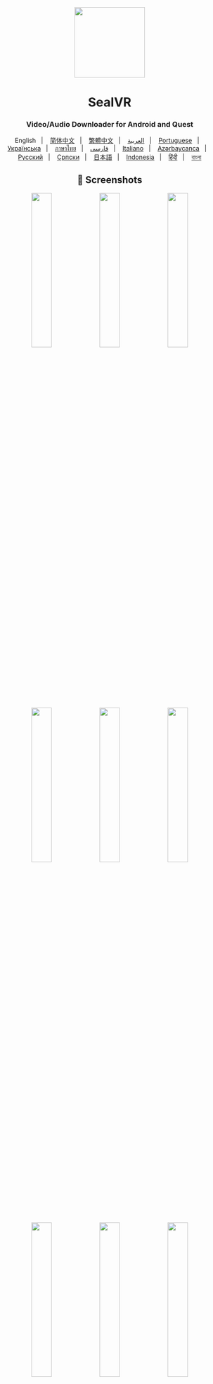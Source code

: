<div align="center">

<img width="" src="fastlane/metadata/android/en-US/images/icon.png"  width=160 height=160  align="center">

# SealVR

### Video/Audio Downloader for Android and Quest


English
&nbsp;&nbsp;| &nbsp;&nbsp;
<a href="https://github.com/JunkFood02/Seal/blob/main/translations/README-zh_Hans.md">简体中文</a>
&nbsp;&nbsp;| &nbsp;&nbsp;
<a href="https://github.com/JunkFood02/Seal/blob/main/translations/README-zh_Hant.md">繁體中文</a>
&nbsp;&nbsp;| &nbsp;&nbsp;
<a href="https://github.com/JunkFood02/Seal/blob/main/translations/README-ar.md">العربية</a>
&nbsp;&nbsp;| &nbsp;&nbsp;
<a href="https://github.com/JunkFood02/Seal/blob/main/translations/README-pt.md">Portuguese</a>
&nbsp;&nbsp;| &nbsp;&nbsp;
<a href="https://github.com/JunkFood02/Seal/blob/main/translations/README-ua.md">Українська</a>
&nbsp;&nbsp;| &nbsp;&nbsp;
<a href="https://github.com/JunkFood02/Seal/blob/main/translations/README-th.md">ภาษาไทย</a>
&nbsp;&nbsp;| &nbsp;&nbsp;
<a href="https://github.com/JunkFood02/Seal/blob/main/translations/README-fa.md">فارسی</a>
&nbsp;&nbsp;| &nbsp;&nbsp;
<a href="https://github.com/JunkFood02/Seal/blob/main/translations/README-it.md">Italiano</a>
&nbsp;&nbsp;| &nbsp;&nbsp;
<a href="https://github.com/JunkFood02/Seal/blob/main/translations/README-az.md">Azərbaycanca</a>
&nbsp;&nbsp;| &nbsp;&nbsp;
<a href="https://github.com/JunkFood02/Seal/blob/main/translations/README-ru.md">Русский</a>
&nbsp;&nbsp;| &nbsp;&nbsp;
<a href="https://github.com/JunkFood02/Seal/blob/main/translations/README-sr.md">Српски</a>
&nbsp;&nbsp;| &nbsp;&nbsp;
<a href="https://github.com/JunkFood02/Seal/blob/main/translations/README-ja.md">日本語</a>
&nbsp;&nbsp;| &nbsp;&nbsp;
<a href="https://github.com/JunkFood02/Seal/blob/main/translations/README-id.md">Indonesia</a>
&nbsp;&nbsp;| &nbsp;&nbsp;
<a href="https://github.com/JunkFood02/Seal/blob/main/translations/README-hi.md">हिंदी</a>
&nbsp;&nbsp;| &nbsp;&nbsp;
<a href="https://github.com/JunkFood02/Seal/blob/main/translations/README-bn.md">বাংলা</a>



## 📱 Screenshots

<div align="center">
<div>
<img src="fastlane/metadata/android/en-US/images/phoneScreenshots/1.jpg" width="30%" />
<img src="fastlane/metadata/android/en-US/images/phoneScreenshots/2.jpg" width="30%" />
<img src="fastlane/metadata/android/en-US/images/phoneScreenshots/3.jpg" width="30%" />
<img src="fastlane/metadata/android/en-US/images/phoneScreenshots/4.jpg" width="30%" />
<img src="fastlane/metadata/android/en-US/images/phoneScreenshots/5.jpg" width="30%" />
<img src="fastlane/metadata/android/en-US/images/phoneScreenshots/6.jpg" width="30%" />
<img src="fastlane/metadata/android/en-US/images/phoneScreenshots/7.jpg" width="30%" />
<img src="fastlane/metadata/android/en-US/images/phoneScreenshots/8.jpg" width="30%" />
<img src="fastlane/metadata/android/en-US/images/phoneScreenshots/9.jpg" width="30%" />
</div>
</div>

<br>

## 📖 Features

- Download videos and audio files from video platforms supported by [yt-dlp](https://github.com/yt-dlp/yt-dlp) (formerly youtube-dl).

- Embed metadata and video thumbnail into extracted audio files supported by [mutagen](https://github.com/quodlibet/mutagen).

- Download all videos in the playlist with one click.

- Use embedded [aria2c](https://github.com/aria2/aria2) as external downloader for all your downloads.

- Embed subtitles into the downloaded videos.

- Execute custom yt-dlp commands with templates.

- Manage in-app downloads and custom command templates.

- Easy to use and user-friendly.

- [Material Design 3](https://m3.material.io/) style UI, with dynamic color theme.

- MAD: UI and logic written with pure Kotlin. Single activity, no fragments, only composable destinations.



## ⬇️ Download

For most devices, it is recommended to install the **arm64-v8a** version of the apks

- Download the latest stable version from [GitHub releases](https://github.com/JunkFood02/Seal/releases/latest)
  - Install the [pre-release](https://github.com/JunkFood02/Seal/releases/) versions to help us test out new features & changes

- Stable releases are also available on [F-Droid](https://f-droid.org/packages/com.junkfood.seal/)

<!-- [<img src="https://fdroid.gitlab.io/artwork/badge/get-it-on.png"
     alt="Get it on F-Droid"
     height="70">](https://f-droid.org/packages/com.junkfood.seal/) -->

## 💬 Contact

Join our [Telegram Channel](https://t.me/seal_app) or [Matrix Space](https://matrix.to/#/#seal-space:matrix.org) for discussion, announcements, and releases!

## 💖 Sponsors

<p><!-- sponsors --><a href="https://github.com/4kaimar"><img src="https:&#x2F;&#x2F;github.com&#x2F;4kaimar.png" width="60px" alt="User avatar: " /></a><a href="https://github.com/Cook-I-T"><img src="https:&#x2F;&#x2F;github.com&#x2F;Cook-I-T.png" width="60px" alt="User avatar: Cook I.T!" /></a><a href="https://github.com/reallyrealcolby"><img src="https:&#x2F;&#x2F;github.com&#x2F;reallyrealcolby.png" width="60px" alt="User avatar: " /></a><!-- sponsors --></p>


Seal will be always free and open source for everyone. If you like it, please consider [sponsoring me](https://github.com/sponsors/JunkFood02)!

## 🤝 Contributing

Contributions are welcome!

You can help translate Seal on [Hosted Weblate](https://hosted.weblate.org/projects/seal/).
	
[![Translate status](https://hosted.weblate.org/widgets/seal/-/strings/multi-auto.svg)](https://hosted.weblate.org/engage/seal/)
	
>[!Note]
>
>For submitting bug reports, feature requests, questions, or any other ideas to improve, please read [CONTRIBUTING.md](https://github.com/JunkFood02/Seal/blob/main/CONTRIBUTING.md) for instructions and guidelines first.

## ⭐️ Star History

[![Star History Chart](https://api.star-history.com/svg?repos=JunkFood02/Seal&type=Timeline)](https://star-history.com/#JunkFood02/Seal&Timeline)


## 🧱 Credits

Seal is a simple GUI of [yt-dlp](https://github.com/yt-dlp/yt-dlp), based on [youtubedl-android](https://github.com/yausername/youtubedl-android)

Some of the UI designs and codes are borrowed from [Read You](https://github.com/Ashinch/ReadYou) and [Music You](https://github.com/Kyant0/MusicYou)

[dvd](https://github.com/yausername/dvd)

[Material color utilities](https://github.com/material-foundation/material-color-utilities)

[Monet](https://github.com/Kyant0/Monet)

## 📃 License

[![GitHub](https://img.shields.io/github/license/JunkFood02/Seal?style=for-the-badge)](https://github.com/JunkFood02/Seal/blob/main/LICENSE)

>[!Warning]
>
>Except for the source code licensed under the GPLv3 license,
>all other parties are prohibited from using Seal's name as a downloader app,
>and the same is true for Seal's derivatives.
>Derivatives include but are not limited to forks and unofficial builds.

<div align="right">
<table><td>
<a href="#start-of-content">👆 Scroll to top</a>
</td></table>
</div>
